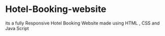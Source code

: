 # Hotel-Booking-website
its a fully Responsive Hotel Booking Website made using HTML , CSS and Java Script
